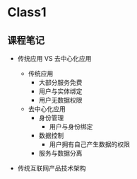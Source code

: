 # Class1

## 课程笔记
- 传统应用 VS 去中心化应用
  - 传统应用
    - 大部分服务免费
    - 用户与实体绑定
    - 用户无数据权限
  - 去中心化应用
    - 身份管理
      - 用户与身份绑定
    - 数据控制
      - 用户拥有自己产生数据的权限
    - 服务与数据分离

- 传统互联网产品技术架构
